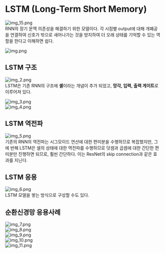# LSTM (Long-Term Short Memory)
![img_15.png](img.png)  
RNN의 장기 문맥 의존성을 해결하기 위한 모델이다. 각 시점별 output에 대해 개폐공을 연결하여
신호가 밖으로 새어나가는 것을 방지하여 더 오래 상태를 기억할 수 있는 역할을 한다고 이해하면 쉽다.  

![img.png](img_1.png)

## LSTM 구조  
![img_2.png](img_2.png)  
LSTM은 기존 RNN의 구조에 **셀**이라는 개념이 추가 되었고,
**망각, 입력, 출력 게이트**로 이루어져 있다.  

![img_3.png](img_3.png)  
![img_4.png](img_4.png)  

## LSTM 역전파  
![img_5.png](img_5.png)  
기존의 RNN의 역전파는 시그모이드 연산에 대한 편미분을 수행하므로 복잡했지만,
그에 반해 LSTM은 셀의 상태에 대한 역전파를 수행하므로 덧셈과 곱셈에 대한 간단한 편미분만 진행하면 되므로,
훨씬 간단하다. 이는 ResNet의 skip connection과 같은 효과를 지닌다.  

## LSTM 응용  
![img_6.png](img_6.png)  
LSTM 모델을 쌓는 방식으로 구성할 수도 있다.  

## 순환신경망 응용사례
![img_7.png](img_7.png)  
![img_8.png](img_8.png)  
![img_9.png](img_9.png)  
![img_10.png](img_10.png)  
![img_11.png](img_11.png)  
